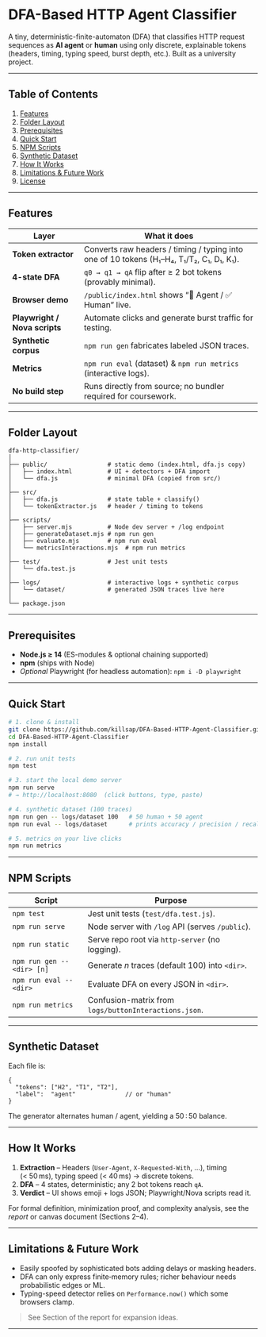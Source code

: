 # DFA-Based HTTP Agent Classifier

A tiny, deterministic-finite-automaton (DFA) that classifies HTTP request
sequences as **AI agent** or **human** using only discrete, explainable tokens
(headers, timing, typing speed, burst depth, etc.).  Built as a university
project.

---
## Table of Contents
1. [Features](#features)
2. [Folder Layout](#folder-layout)
3. [Prerequisites](#prerequisites)
4. [Quick Start](#quick-start)
5. [NPM Scripts](#npm-scripts)
6. [Synthetic Dataset](#synthetic-dataset)
7. [How It Works](#how-it-works)
8. [Limitations & Future Work](#limitations--future-work)
9. [License](#license)

---
## Features
| Layer | What it does |
|-------|--------------|
| **Token extractor** | Converts raw headers / timing / typing into one of 10 tokens (H₁–H₄, T₁/T₂, C₁, D₁, K₁). |
| **4-state DFA** | `q0 → q1 → qA` flip after ≥ 2 bot tokens (provably minimal). |
| **Browser demo** | `/public/index.html` shows “🚨 Agent / ✅ Human” live. |
| **Playwright / Nova scripts** | Automate clicks and generate burst traffic for testing. |
| **Synthetic corpus** | `npm run gen` fabricates labeled JSON traces. |
| **Metrics** | `npm run eval` (dataset) & `npm run metrics` (interactive logs). |
| **No build step** | Runs directly from source; no bundler required for coursework. |

---
## Folder Layout
```text
dfa-http-classifier/
│
├── public/                 # static demo (index.html, dfa.js copy)
│   ├── index.html          # UI + detectors + DFA import
│   └── dfa.js              # minimal DFA (copied from src/)
│
├── src/
│   ├── dfa.js              # state table + classify()
│   └── tokenExtractor.js   # header / timing to tokens
│
├── scripts/
│   ├── server.mjs          # Node dev server + /log endpoint
│   ├── generateDataset.mjs # npm run gen
│   ├── evaluate.mjs        # npm run eval
│   └── metricsInteractions.mjs  # npm run metrics
│
├── test/                   # Jest unit tests
│   └── dfa.test.js
│
├── logs/                   # interactive logs + synthetic corpus
│   └── dataset/            # generated JSON traces live here
│
└── package.json
```

---
## Prerequisites
* **Node.js ≥ 14** (ES-modules & optional chaining supported)
* **npm** (ships with Node)
* *Optional* Playwright (for headless automation): `npm i -D playwright`

---
## Quick Start
```bash
# 1. clone & install
git clone https://github.com/killsap/DFA-Based-HTTP-Agent-Classifier.git
cd DFA-Based-HTTP-Agent-Classifier
npm install

# 2. run unit tests
npm test

# 3. start the local demo server
npm run serve
# → http://localhost:8080  (click buttons, type, paste)

# 4. synthetic dataset (100 traces)
npm run gen -- logs/dataset 100   # 50 human + 50 agent
npm run eval -- logs/dataset      # prints accuracy / precision / recall

# 5. metrics on your live clicks
npm run metrics
```

---
## NPM Scripts
| Script | Purpose |
|--------|---------|
| `npm test` | Jest unit tests (`test/dfa.test.js`). |
| `npm run serve` | Node server with `/log` API (serves `/public`). |
| `npm run static` | Serve repo root via `http-server` (no logging). |
| `npm run gen -- <dir> [n]` | Generate *n* traces (default 100) into `<dir>`. |
| `npm run eval -- <dir>` | Evaluate DFA on every JSON in `<dir>`. |
| `npm run metrics` | Confusion-matrix from `logs/buttonInteractions.json`. |

---
## Synthetic Dataset
Each file is:
```jsonc
{
  "tokens": ["H2", "T1", "T2"],
  "label":  "agent"              // or "human"
}
```
The generator alternates human / agent, yielding a 50 : 50 balance.

---
## How It Works
1. **Extraction** – Headers (`User-Agent`, `X-Requested-With`, …), timing (< 50 ms), typing speed (< 40 ms) → discrete tokens.
2. **DFA** – 4 states, deterministic; any 2 bot tokens reach `qA`.
3. **Verdict** – UI shows emoji + logs JSON; Playwright/Nova scripts read it.

For formal definition, minimization proof, and complexity analysis, see the *report* or canvas document (Sections 2–4).

---
## Limitations & Future Work
* Easily spoofed by sophisticated bots adding delays or masking headers.
* DFA can only express finite‑memory rules; richer behaviour needs probabilistic edges or ML.
* Typing-speed detector relies on `Performance.now()` which some browsers clamp.
> See Section of the report for expansion ideas.
---
